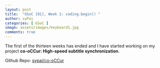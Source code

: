 ```yaml
---
layout: post
title:  "GSoC [01], Week 1: coding.begin() "
author: syPai
categories: [ GSoC ]
image: assets/images/keyboard1.jpg
comments: true
---
```


 The first of the thirteen weeks has ended and I have started working
 on my project **co-oCCur: High-speed subtitle synchronization**.
 
 Github  Repo: 
 <a href="https://github.com/sypai/co-oCCur" target="_blank">
 sypai/co-oCCur
 </a>
 
